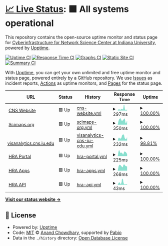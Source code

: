 # [📈 Live Status](https://cns-iu.github.io/upptime): <!--live status--> **🟩 All systems operational**

This repository contains the open-source uptime monitor and status page for [Cyberinfrastructure for Network Science Center at Indiana University](cns.iu.edu), powered by [Upptime](https://github.com/upptime/upptime).

[![Uptime CI](https://github.com/cns-iu/upptime/workflows/Uptime%20CI/badge.svg)](https://github.com/cns-iu/upptime/actions?query=workflow%3A%22Uptime+CI%22)
[![Response Time CI](https://github.com/cns-iu/upptime/workflows/Response%20Time%20CI/badge.svg)](https://github.com/cns-iu/upptime/actions?query=workflow%3A%22Response+Time+CI%22)
[![Graphs CI](https://github.com/cns-iu/upptime/workflows/Graphs%20CI/badge.svg)](https://github.com/cns-iu/upptime/actions?query=workflow%3A%22Graphs+CI%22)
[![Static Site CI](https://github.com/cns-iu/upptime/workflows/Static%20Site%20CI/badge.svg)](https://github.com/cns-iu/upptime/actions?query=workflow%3A%22Static+Site+CI%22)
[![Summary CI](https://github.com/cns-iu/upptime/workflows/Summary%20CI/badge.svg)](https://github.com/cns-iu/upptime/actions?query=workflow%3A%22Summary+CI%22)

With [Upptime](https://upptime.js.org), you can get your own unlimited and free uptime monitor and status page, powered entirely by a GitHub repository. We use [Issues](https://github.com/cns-iu/upptime/issues) as incident reports, [Actions](https://github.com/cns-iu/upptime/actions) as uptime monitors, and [Pages](https://cns-iu.github.io/upptime) for the status page.

<!--start: status pages-->
<!-- This summary is generated by Upptime (https://github.com/upptime/upptime) -->
<!-- Do not edit this manually, your changes will be overwritten -->
<!-- prettier-ignore -->
| URL | Status | History | Response Time | Uptime |
| --- | ------ | ------- | ------------- | ------ |
| <img alt="" src="https://icons.duckduckgo.com/ip3/cns.iu.edu.ico" height="13"> [CNS Website](https://cns.iu.edu) | 🟩 Up | [cns-website.yml](https://github.com/cns-iu/upptime/commits/HEAD/history/cns-website.yml) | <details><summary><img alt="Response time graph" src="./graphs/cns-website/response-time-week.png" height="20"> 297ms</summary><br><a href="https://cns-iu.github.io/upptime/history/cns-website"><img alt="Response time 297" src="https://img.shields.io/endpoint?url=https%3A%2F%2Fraw.githubusercontent.com%2Fcns-iu%2Fupptime%2FHEAD%2Fapi%2Fcns-website%2Fresponse-time.json"></a><br><a href="https://cns-iu.github.io/upptime/history/cns-website"><img alt="24-hour response time 336" src="https://img.shields.io/endpoint?url=https%3A%2F%2Fraw.githubusercontent.com%2Fcns-iu%2Fupptime%2FHEAD%2Fapi%2Fcns-website%2Fresponse-time-day.json"></a><br><a href="https://cns-iu.github.io/upptime/history/cns-website"><img alt="7-day response time 297" src="https://img.shields.io/endpoint?url=https%3A%2F%2Fraw.githubusercontent.com%2Fcns-iu%2Fupptime%2FHEAD%2Fapi%2Fcns-website%2Fresponse-time-week.json"></a><br><a href="https://cns-iu.github.io/upptime/history/cns-website"><img alt="30-day response time 297" src="https://img.shields.io/endpoint?url=https%3A%2F%2Fraw.githubusercontent.com%2Fcns-iu%2Fupptime%2FHEAD%2Fapi%2Fcns-website%2Fresponse-time-month.json"></a><br><a href="https://cns-iu.github.io/upptime/history/cns-website"><img alt="1-year response time 297" src="https://img.shields.io/endpoint?url=https%3A%2F%2Fraw.githubusercontent.com%2Fcns-iu%2Fupptime%2FHEAD%2Fapi%2Fcns-website%2Fresponse-time-year.json"></a></details> | <details><summary><a href="https://cns-iu.github.io/upptime/history/cns-website">100.00%</a></summary><a href="https://cns-iu.github.io/upptime/history/cns-website"><img alt="All-time uptime 100.00%" src="https://img.shields.io/endpoint?url=https%3A%2F%2Fraw.githubusercontent.com%2Fcns-iu%2Fupptime%2FHEAD%2Fapi%2Fcns-website%2Fuptime.json"></a><br><a href="https://cns-iu.github.io/upptime/history/cns-website"><img alt="24-hour uptime 100.00%" src="https://img.shields.io/endpoint?url=https%3A%2F%2Fraw.githubusercontent.com%2Fcns-iu%2Fupptime%2FHEAD%2Fapi%2Fcns-website%2Fuptime-day.json"></a><br><a href="https://cns-iu.github.io/upptime/history/cns-website"><img alt="7-day uptime 100.00%" src="https://img.shields.io/endpoint?url=https%3A%2F%2Fraw.githubusercontent.com%2Fcns-iu%2Fupptime%2FHEAD%2Fapi%2Fcns-website%2Fuptime-week.json"></a><br><a href="https://cns-iu.github.io/upptime/history/cns-website"><img alt="30-day uptime 100.00%" src="https://img.shields.io/endpoint?url=https%3A%2F%2Fraw.githubusercontent.com%2Fcns-iu%2Fupptime%2FHEAD%2Fapi%2Fcns-website%2Fuptime-month.json"></a><br><a href="https://cns-iu.github.io/upptime/history/cns-website"><img alt="1-year uptime 100.00%" src="https://img.shields.io/endpoint?url=https%3A%2F%2Fraw.githubusercontent.com%2Fcns-iu%2Fupptime%2FHEAD%2Fapi%2Fcns-website%2Fuptime-year.json"></a></details>
| <img alt="" src="https://icons.duckduckgo.com/ip3/scimaps.org.ico" height="13"> [Scimaps.org](https://scimaps.org) | 🟩 Up | [scimaps-org.yml](https://github.com/cns-iu/upptime/commits/HEAD/history/scimaps-org.yml) | <details><summary><img alt="Response time graph" src="./graphs/scimaps-org/response-time-week.png" height="20"> 350ms</summary><br><a href="https://cns-iu.github.io/upptime/history/scimaps-org"><img alt="Response time 350" src="https://img.shields.io/endpoint?url=https%3A%2F%2Fraw.githubusercontent.com%2Fcns-iu%2Fupptime%2FHEAD%2Fapi%2Fscimaps-org%2Fresponse-time.json"></a><br><a href="https://cns-iu.github.io/upptime/history/scimaps-org"><img alt="24-hour response time 358" src="https://img.shields.io/endpoint?url=https%3A%2F%2Fraw.githubusercontent.com%2Fcns-iu%2Fupptime%2FHEAD%2Fapi%2Fscimaps-org%2Fresponse-time-day.json"></a><br><a href="https://cns-iu.github.io/upptime/history/scimaps-org"><img alt="7-day response time 350" src="https://img.shields.io/endpoint?url=https%3A%2F%2Fraw.githubusercontent.com%2Fcns-iu%2Fupptime%2FHEAD%2Fapi%2Fscimaps-org%2Fresponse-time-week.json"></a><br><a href="https://cns-iu.github.io/upptime/history/scimaps-org"><img alt="30-day response time 350" src="https://img.shields.io/endpoint?url=https%3A%2F%2Fraw.githubusercontent.com%2Fcns-iu%2Fupptime%2FHEAD%2Fapi%2Fscimaps-org%2Fresponse-time-month.json"></a><br><a href="https://cns-iu.github.io/upptime/history/scimaps-org"><img alt="1-year response time 350" src="https://img.shields.io/endpoint?url=https%3A%2F%2Fraw.githubusercontent.com%2Fcns-iu%2Fupptime%2FHEAD%2Fapi%2Fscimaps-org%2Fresponse-time-year.json"></a></details> | <details><summary><a href="https://cns-iu.github.io/upptime/history/scimaps-org">100.00%</a></summary><a href="https://cns-iu.github.io/upptime/history/scimaps-org"><img alt="All-time uptime 100.00%" src="https://img.shields.io/endpoint?url=https%3A%2F%2Fraw.githubusercontent.com%2Fcns-iu%2Fupptime%2FHEAD%2Fapi%2Fscimaps-org%2Fuptime.json"></a><br><a href="https://cns-iu.github.io/upptime/history/scimaps-org"><img alt="24-hour uptime 100.00%" src="https://img.shields.io/endpoint?url=https%3A%2F%2Fraw.githubusercontent.com%2Fcns-iu%2Fupptime%2FHEAD%2Fapi%2Fscimaps-org%2Fuptime-day.json"></a><br><a href="https://cns-iu.github.io/upptime/history/scimaps-org"><img alt="7-day uptime 100.00%" src="https://img.shields.io/endpoint?url=https%3A%2F%2Fraw.githubusercontent.com%2Fcns-iu%2Fupptime%2FHEAD%2Fapi%2Fscimaps-org%2Fuptime-week.json"></a><br><a href="https://cns-iu.github.io/upptime/history/scimaps-org"><img alt="30-day uptime 100.00%" src="https://img.shields.io/endpoint?url=https%3A%2F%2Fraw.githubusercontent.com%2Fcns-iu%2Fupptime%2FHEAD%2Fapi%2Fscimaps-org%2Fuptime-month.json"></a><br><a href="https://cns-iu.github.io/upptime/history/scimaps-org"><img alt="1-year uptime 100.00%" src="https://img.shields.io/endpoint?url=https%3A%2F%2Fraw.githubusercontent.com%2Fcns-iu%2Fupptime%2FHEAD%2Fapi%2Fscimaps-org%2Fuptime-year.json"></a></details>
| <img alt="" src="https://icons.duckduckgo.com/ip3/visanalytics.cns.iu.edu.ico" height="13"> [visanalytics.cns.iu.edu](https://visanalytics.cns.iu.edu) | 🟩 Up | [visanalytics-cns-iu-edu.yml](https://github.com/cns-iu/upptime/commits/HEAD/history/visanalytics-cns-iu-edu.yml) | <details><summary><img alt="Response time graph" src="./graphs/visanalytics-cns-iu-edu/response-time-week.png" height="20"> 232ms</summary><br><a href="https://cns-iu.github.io/upptime/history/visanalytics-cns-iu-edu"><img alt="Response time 232" src="https://img.shields.io/endpoint?url=https%3A%2F%2Fraw.githubusercontent.com%2Fcns-iu%2Fupptime%2FHEAD%2Fapi%2Fvisanalytics-cns-iu-edu%2Fresponse-time.json"></a><br><a href="https://cns-iu.github.io/upptime/history/visanalytics-cns-iu-edu"><img alt="24-hour response time 431" src="https://img.shields.io/endpoint?url=https%3A%2F%2Fraw.githubusercontent.com%2Fcns-iu%2Fupptime%2FHEAD%2Fapi%2Fvisanalytics-cns-iu-edu%2Fresponse-time-day.json"></a><br><a href="https://cns-iu.github.io/upptime/history/visanalytics-cns-iu-edu"><img alt="7-day response time 232" src="https://img.shields.io/endpoint?url=https%3A%2F%2Fraw.githubusercontent.com%2Fcns-iu%2Fupptime%2FHEAD%2Fapi%2Fvisanalytics-cns-iu-edu%2Fresponse-time-week.json"></a><br><a href="https://cns-iu.github.io/upptime/history/visanalytics-cns-iu-edu"><img alt="30-day response time 232" src="https://img.shields.io/endpoint?url=https%3A%2F%2Fraw.githubusercontent.com%2Fcns-iu%2Fupptime%2FHEAD%2Fapi%2Fvisanalytics-cns-iu-edu%2Fresponse-time-month.json"></a><br><a href="https://cns-iu.github.io/upptime/history/visanalytics-cns-iu-edu"><img alt="1-year response time 232" src="https://img.shields.io/endpoint?url=https%3A%2F%2Fraw.githubusercontent.com%2Fcns-iu%2Fupptime%2FHEAD%2Fapi%2Fvisanalytics-cns-iu-edu%2Fresponse-time-year.json"></a></details> | <details><summary><a href="https://cns-iu.github.io/upptime/history/visanalytics-cns-iu-edu">98.81%</a></summary><a href="https://cns-iu.github.io/upptime/history/visanalytics-cns-iu-edu"><img alt="All-time uptime 98.81%" src="https://img.shields.io/endpoint?url=https%3A%2F%2Fraw.githubusercontent.com%2Fcns-iu%2Fupptime%2FHEAD%2Fapi%2Fvisanalytics-cns-iu-edu%2Fuptime.json"></a><br><a href="https://cns-iu.github.io/upptime/history/visanalytics-cns-iu-edu"><img alt="24-hour uptime 100.00%" src="https://img.shields.io/endpoint?url=https%3A%2F%2Fraw.githubusercontent.com%2Fcns-iu%2Fupptime%2FHEAD%2Fapi%2Fvisanalytics-cns-iu-edu%2Fuptime-day.json"></a><br><a href="https://cns-iu.github.io/upptime/history/visanalytics-cns-iu-edu"><img alt="7-day uptime 98.81%" src="https://img.shields.io/endpoint?url=https%3A%2F%2Fraw.githubusercontent.com%2Fcns-iu%2Fupptime%2FHEAD%2Fapi%2Fvisanalytics-cns-iu-edu%2Fuptime-week.json"></a><br><a href="https://cns-iu.github.io/upptime/history/visanalytics-cns-iu-edu"><img alt="30-day uptime 98.81%" src="https://img.shields.io/endpoint?url=https%3A%2F%2Fraw.githubusercontent.com%2Fcns-iu%2Fupptime%2FHEAD%2Fapi%2Fvisanalytics-cns-iu-edu%2Fuptime-month.json"></a><br><a href="https://cns-iu.github.io/upptime/history/visanalytics-cns-iu-edu"><img alt="1-year uptime 98.81%" src="https://img.shields.io/endpoint?url=https%3A%2F%2Fraw.githubusercontent.com%2Fcns-iu%2Fupptime%2FHEAD%2Fapi%2Fvisanalytics-cns-iu-edu%2Fuptime-year.json"></a></details>
| <img alt="" src="https://icons.duckduckgo.com/ip3/humanatlas.io.ico" height="13"> [HRA Portal](https://humanatlas.io) | 🟩 Up | [hra-portal.yml](https://github.com/cns-iu/upptime/commits/HEAD/history/hra-portal.yml) | <details><summary><img alt="Response time graph" src="./graphs/hra-portal/response-time-week.png" height="20"> 225ms</summary><br><a href="https://cns-iu.github.io/upptime/history/hra-portal"><img alt="Response time 225" src="https://img.shields.io/endpoint?url=https%3A%2F%2Fraw.githubusercontent.com%2Fcns-iu%2Fupptime%2FHEAD%2Fapi%2Fhra-portal%2Fresponse-time.json"></a><br><a href="https://cns-iu.github.io/upptime/history/hra-portal"><img alt="24-hour response time 186" src="https://img.shields.io/endpoint?url=https%3A%2F%2Fraw.githubusercontent.com%2Fcns-iu%2Fupptime%2FHEAD%2Fapi%2Fhra-portal%2Fresponse-time-day.json"></a><br><a href="https://cns-iu.github.io/upptime/history/hra-portal"><img alt="7-day response time 225" src="https://img.shields.io/endpoint?url=https%3A%2F%2Fraw.githubusercontent.com%2Fcns-iu%2Fupptime%2FHEAD%2Fapi%2Fhra-portal%2Fresponse-time-week.json"></a><br><a href="https://cns-iu.github.io/upptime/history/hra-portal"><img alt="30-day response time 225" src="https://img.shields.io/endpoint?url=https%3A%2F%2Fraw.githubusercontent.com%2Fcns-iu%2Fupptime%2FHEAD%2Fapi%2Fhra-portal%2Fresponse-time-month.json"></a><br><a href="https://cns-iu.github.io/upptime/history/hra-portal"><img alt="1-year response time 225" src="https://img.shields.io/endpoint?url=https%3A%2F%2Fraw.githubusercontent.com%2Fcns-iu%2Fupptime%2FHEAD%2Fapi%2Fhra-portal%2Fresponse-time-year.json"></a></details> | <details><summary><a href="https://cns-iu.github.io/upptime/history/hra-portal">100.00%</a></summary><a href="https://cns-iu.github.io/upptime/history/hra-portal"><img alt="All-time uptime 100.00%" src="https://img.shields.io/endpoint?url=https%3A%2F%2Fraw.githubusercontent.com%2Fcns-iu%2Fupptime%2FHEAD%2Fapi%2Fhra-portal%2Fuptime.json"></a><br><a href="https://cns-iu.github.io/upptime/history/hra-portal"><img alt="24-hour uptime 100.00%" src="https://img.shields.io/endpoint?url=https%3A%2F%2Fraw.githubusercontent.com%2Fcns-iu%2Fupptime%2FHEAD%2Fapi%2Fhra-portal%2Fuptime-day.json"></a><br><a href="https://cns-iu.github.io/upptime/history/hra-portal"><img alt="7-day uptime 100.00%" src="https://img.shields.io/endpoint?url=https%3A%2F%2Fraw.githubusercontent.com%2Fcns-iu%2Fupptime%2FHEAD%2Fapi%2Fhra-portal%2Fuptime-week.json"></a><br><a href="https://cns-iu.github.io/upptime/history/hra-portal"><img alt="30-day uptime 100.00%" src="https://img.shields.io/endpoint?url=https%3A%2F%2Fraw.githubusercontent.com%2Fcns-iu%2Fupptime%2FHEAD%2Fapi%2Fhra-portal%2Fuptime-month.json"></a><br><a href="https://cns-iu.github.io/upptime/history/hra-portal"><img alt="1-year uptime 100.00%" src="https://img.shields.io/endpoint?url=https%3A%2F%2Fraw.githubusercontent.com%2Fcns-iu%2Fupptime%2FHEAD%2Fapi%2Fhra-portal%2Fuptime-year.json"></a></details>
| <img alt="" src="https://icons.duckduckgo.com/ip3/apps.humanatlas.io.ico" height="13"> [HRA Apps](https://apps.humanatlas.io) | 🟩 Up | [hra-apps.yml](https://github.com/cns-iu/upptime/commits/HEAD/history/hra-apps.yml) | <details><summary><img alt="Response time graph" src="./graphs/hra-apps/response-time-week.png" height="20"> 268ms</summary><br><a href="https://cns-iu.github.io/upptime/history/hra-apps"><img alt="Response time 268" src="https://img.shields.io/endpoint?url=https%3A%2F%2Fraw.githubusercontent.com%2Fcns-iu%2Fupptime%2FHEAD%2Fapi%2Fhra-apps%2Fresponse-time.json"></a><br><a href="https://cns-iu.github.io/upptime/history/hra-apps"><img alt="24-hour response time 257" src="https://img.shields.io/endpoint?url=https%3A%2F%2Fraw.githubusercontent.com%2Fcns-iu%2Fupptime%2FHEAD%2Fapi%2Fhra-apps%2Fresponse-time-day.json"></a><br><a href="https://cns-iu.github.io/upptime/history/hra-apps"><img alt="7-day response time 268" src="https://img.shields.io/endpoint?url=https%3A%2F%2Fraw.githubusercontent.com%2Fcns-iu%2Fupptime%2FHEAD%2Fapi%2Fhra-apps%2Fresponse-time-week.json"></a><br><a href="https://cns-iu.github.io/upptime/history/hra-apps"><img alt="30-day response time 268" src="https://img.shields.io/endpoint?url=https%3A%2F%2Fraw.githubusercontent.com%2Fcns-iu%2Fupptime%2FHEAD%2Fapi%2Fhra-apps%2Fresponse-time-month.json"></a><br><a href="https://cns-iu.github.io/upptime/history/hra-apps"><img alt="1-year response time 268" src="https://img.shields.io/endpoint?url=https%3A%2F%2Fraw.githubusercontent.com%2Fcns-iu%2Fupptime%2FHEAD%2Fapi%2Fhra-apps%2Fresponse-time-year.json"></a></details> | <details><summary><a href="https://cns-iu.github.io/upptime/history/hra-apps">100.00%</a></summary><a href="https://cns-iu.github.io/upptime/history/hra-apps"><img alt="All-time uptime 100.00%" src="https://img.shields.io/endpoint?url=https%3A%2F%2Fraw.githubusercontent.com%2Fcns-iu%2Fupptime%2FHEAD%2Fapi%2Fhra-apps%2Fuptime.json"></a><br><a href="https://cns-iu.github.io/upptime/history/hra-apps"><img alt="24-hour uptime 100.00%" src="https://img.shields.io/endpoint?url=https%3A%2F%2Fraw.githubusercontent.com%2Fcns-iu%2Fupptime%2FHEAD%2Fapi%2Fhra-apps%2Fuptime-day.json"></a><br><a href="https://cns-iu.github.io/upptime/history/hra-apps"><img alt="7-day uptime 100.00%" src="https://img.shields.io/endpoint?url=https%3A%2F%2Fraw.githubusercontent.com%2Fcns-iu%2Fupptime%2FHEAD%2Fapi%2Fhra-apps%2Fuptime-week.json"></a><br><a href="https://cns-iu.github.io/upptime/history/hra-apps"><img alt="30-day uptime 100.00%" src="https://img.shields.io/endpoint?url=https%3A%2F%2Fraw.githubusercontent.com%2Fcns-iu%2Fupptime%2FHEAD%2Fapi%2Fhra-apps%2Fuptime-month.json"></a><br><a href="https://cns-iu.github.io/upptime/history/hra-apps"><img alt="1-year uptime 100.00%" src="https://img.shields.io/endpoint?url=https%3A%2F%2Fraw.githubusercontent.com%2Fcns-iu%2Fupptime%2FHEAD%2Fapi%2Fhra-apps%2Fuptime-year.json"></a></details>
| <img alt="" src="https://icons.duckduckgo.com/ip3/apps.humanatlas.io.ico" height="13"> [HRA API](https://apps.humanatlas.io/api/) | 🟩 Up | [hra-api.yml](https://github.com/cns-iu/upptime/commits/HEAD/history/hra-api.yml) | <details><summary><img alt="Response time graph" src="./graphs/hra-api/response-time-week.png" height="20"> 43ms</summary><br><a href="https://cns-iu.github.io/upptime/history/hra-api"><img alt="Response time 43" src="https://img.shields.io/endpoint?url=https%3A%2F%2Fraw.githubusercontent.com%2Fcns-iu%2Fupptime%2FHEAD%2Fapi%2Fhra-api%2Fresponse-time.json"></a><br><a href="https://cns-iu.github.io/upptime/history/hra-api"><img alt="24-hour response time 9" src="https://img.shields.io/endpoint?url=https%3A%2F%2Fraw.githubusercontent.com%2Fcns-iu%2Fupptime%2FHEAD%2Fapi%2Fhra-api%2Fresponse-time-day.json"></a><br><a href="https://cns-iu.github.io/upptime/history/hra-api"><img alt="7-day response time 43" src="https://img.shields.io/endpoint?url=https%3A%2F%2Fraw.githubusercontent.com%2Fcns-iu%2Fupptime%2FHEAD%2Fapi%2Fhra-api%2Fresponse-time-week.json"></a><br><a href="https://cns-iu.github.io/upptime/history/hra-api"><img alt="30-day response time 43" src="https://img.shields.io/endpoint?url=https%3A%2F%2Fraw.githubusercontent.com%2Fcns-iu%2Fupptime%2FHEAD%2Fapi%2Fhra-api%2Fresponse-time-month.json"></a><br><a href="https://cns-iu.github.io/upptime/history/hra-api"><img alt="1-year response time 43" src="https://img.shields.io/endpoint?url=https%3A%2F%2Fraw.githubusercontent.com%2Fcns-iu%2Fupptime%2FHEAD%2Fapi%2Fhra-api%2Fresponse-time-year.json"></a></details> | <details><summary><a href="https://cns-iu.github.io/upptime/history/hra-api">100.00%</a></summary><a href="https://cns-iu.github.io/upptime/history/hra-api"><img alt="All-time uptime 100.00%" src="https://img.shields.io/endpoint?url=https%3A%2F%2Fraw.githubusercontent.com%2Fcns-iu%2Fupptime%2FHEAD%2Fapi%2Fhra-api%2Fuptime.json"></a><br><a href="https://cns-iu.github.io/upptime/history/hra-api"><img alt="24-hour uptime 100.00%" src="https://img.shields.io/endpoint?url=https%3A%2F%2Fraw.githubusercontent.com%2Fcns-iu%2Fupptime%2FHEAD%2Fapi%2Fhra-api%2Fuptime-day.json"></a><br><a href="https://cns-iu.github.io/upptime/history/hra-api"><img alt="7-day uptime 100.00%" src="https://img.shields.io/endpoint?url=https%3A%2F%2Fraw.githubusercontent.com%2Fcns-iu%2Fupptime%2FHEAD%2Fapi%2Fhra-api%2Fuptime-week.json"></a><br><a href="https://cns-iu.github.io/upptime/history/hra-api"><img alt="30-day uptime 100.00%" src="https://img.shields.io/endpoint?url=https%3A%2F%2Fraw.githubusercontent.com%2Fcns-iu%2Fupptime%2FHEAD%2Fapi%2Fhra-api%2Fuptime-month.json"></a><br><a href="https://cns-iu.github.io/upptime/history/hra-api"><img alt="1-year uptime 100.00%" src="https://img.shields.io/endpoint?url=https%3A%2F%2Fraw.githubusercontent.com%2Fcns-iu%2Fupptime%2FHEAD%2Fapi%2Fhra-api%2Fuptime-year.json"></a></details>

<!--end: status pages-->

[**Visit our status website →**](https://cns-iu.github.io/upptime)

## 📄 License

- Powered by: [Upptime](https://github.com/upptime/upptime)
- Code: [MIT](./LICENSE) © [Anand Chowdhary](https://anandchowdhary.com), supported by [Pabio](https://pabio.com)
- Data in the `./history` directory: [Open Database License](https://opendatacommons.org/licenses/odbl/1-0/)
